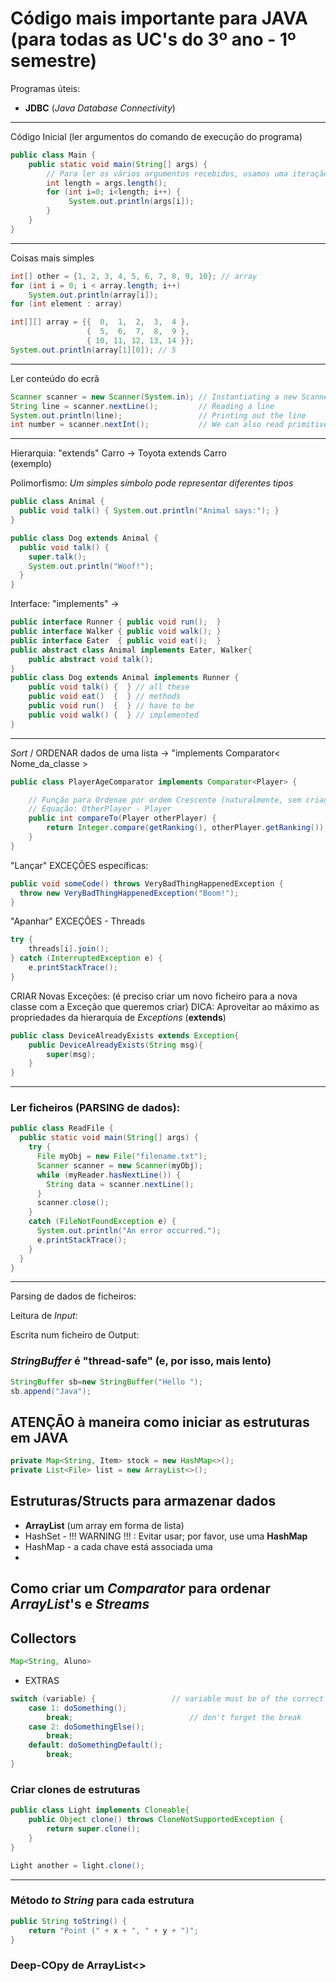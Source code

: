 # Código mais importante para JAVA (para todas as UC's do 3º ano - 1º semestre)

Programas úteis:
- __JDBC__ (_Java Database Connectivity_)

-------------------------------------------------------------------

Código Inicial (ler argumentos do comando de execução do programa)
```java
public class Main {
    public static void main(String[] args) {
        // Para ler os vários argumentos recebidos, usamos uma iteração
        int length = args.length();
        for (int i=0; i<length; i++) {
             System.out.println(args[i]);
        }
    }
}
```

----------------------------------------------------------
Coisas mais simples

```java
int[] other = {1, 2, 3, 4, 5, 6, 7, 8, 9, 10}; // array
for (int i = 0; i < array.length; i++)
    System.out.println(array[i]);
for (int element : array) 

int[][] array = {{  0,  1,  2,  3,  4 },
                 {  5,  6,  7,  8,  9 },
                 { 10, 11, 12, 13, 14 }};
System.out.println(array[1][0]); // 5
```

---------------------------------------------------------
Ler conteúdo do ecrã

```java
Scanner scanner = new Scanner(System.in); // Instantiating a new Scanner object
String line = scanner.nextLine();         // Reading a line
System.out.println(line);                 // Printing out the line
int number = scanner.nextInt();           // We can also read primitive types
```

--------------------------------------------------------------------

Hierarquia: "extends"   Carro -> Toyota extends Carro  
            (exemplo)

Polimorfismo: _Um simples símbolo pode representar diferentes tipos_


```java
public class Animal {
  public void talk() { System.out.println("Animal says:"); }
}

public class Dog extends Animal {
  public void talk() { 
    super.talk();
    System.out.println("Woof!"); 
  }
}
```

Interface: "implements"   ->

```java
public interface Runner { public void run();  }
public interface Walker { public void walk(); }
public interface Eater  { public void eat();  }
public abstract class Animal implements Eater, Walker{
    public abstract void talk();
}
public class Dog extends Animal implements Runner {
    public void talk() {  } // all these
    public void eat()  {  } // methods
    public void run()  {  } // have to be
    public void walk() {  } // implemented
}
```


--------------------------------------------------------------------------


_Sort_ / ORDENAR dados de uma lista    ->   "implements Comparator< Nome_da_classe >
```java
public class PlayerAgeComparator implements Comparator<Player> {

    // Função para Ordenae por ordem Crescente (naturalmente, sem criação de 
    // Equação: OtherPlayer - Player
    public int compareTo(Player otherPlayer) {
        return Integer.compare(getRanking(), otherPlayer.getRanking());
    }
}
```

"Lançar" EXCEÇÕES específicas:
```java
public void someCode() throws VeryBadThingHappenedException {
  throw new VeryBadThingHappenedException("Boom!");
}
```

"Apanhar" EXCEÇÕES - Threads
```java
try {
    threads[i].join();
} catch (InterruptedException e) {
    e.printStackTrace();
}
```

CRIAR Novas Exceções: (é preciso criar um novo ficheiro para a nova classe com a Exceção que queremos criar)
DICA: Aproveitar ao máximo as propriedades da hierarquia de _Exceptions_ (__extends__)
```java
public class DeviceAlreadyExists extends Exception{
    public DeviceAlreadyExists(String msg){
        super(msg);
    }
}
```

------------------------------------------------------

### Ler ficheiros (PARSING de dados):
```java
public class ReadFile {
  public static void main(String[] args) {
    try {
      File myObj = new File("filename.txt");
      Scanner scanner = new Scanner(myObj);
      while (myReader.hasNextLine()) {
        String data = scanner.nextLine();
      }
      scanner.close();
    } 
    catch (FileNotFoundException e) {
      System.out.println("An error occurred.");
      e.printStackTrace();
    }
  }
}
```

------------------------------------------------------------

Parsing de dados de ficheiros:


Leitura de _Input_:


Escrita num ficheiro de Output:


### _StringBuffer_ é "thread-safe" (e, por isso, mais lento)
```java
StringBuffer sb=new StringBuffer("Hello ");  
sb.append("Java");
```


## ATENÇÃO à maneira como iniciar as estruturas em JAVA

```java
private Map<String, Item> stock = new HashMap<>();
private List<File> list = new ArrayList<>();
```

## Estruturas/Structs para armazenar dados

- __ArrayList__ (um array em forma de lista) 
- HashSet - !!! WARNING !!! : Evitar usar; por favor, use uma __HashMap__
- HashMap - a cada chave está associada uma 
- 

## Como criar um _Comparator_ para ordenar _ArrayList_'s e _Streams_

## Collectors

```java
Map<String, Aluno>
```




- EXTRAS
```java
switch (variable) {                 // variable must be of the correct type 
    case 1: doSomething();
        break;                          // don't forget the break
    case 2: doSomethingElse();
        break;
    default: doSomethingDefault();
        break;
}
```

### Criar clones de estruturas
```java
public class Light implements Cloneable{
    public Object clone() throws CloneNotSupportedException {
        return super.clone();
    }
}

Light another = light.clone();
```

--------------------------------------------------------

### Método _to String_ para cada estrutura

```java
public String toString() {
    return "Point (" + x + ", " + y + ")";
}
```

### Deep-COpy de ArrayList<>
```java

```
